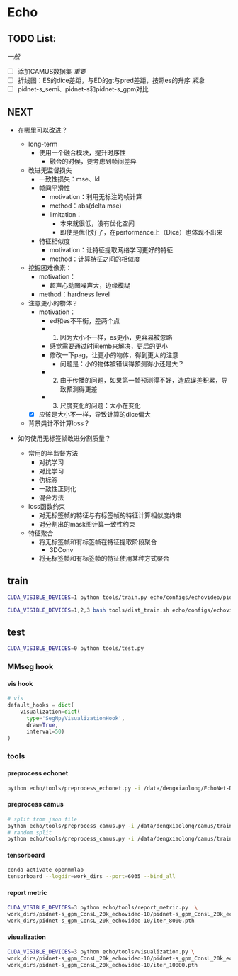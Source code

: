 # Echo

## TODO List:
*一般*
- [ ] 添加CAMUS数据集
*重要*
- [ ] 折线图：ES的dice差距，与ED的gt与pred差距，按照es的升序
*紧急*
- [ ] pidnet-s_semi、pidnet-s和pidnet-s_gpm对比

## NEXT 
- 在哪里可以改进？
  - long-term 
    - 使用一个融合模块，提升时序性
      - 融合的时候，要考虑到帧间差异
  - 改进无监督损失
    - 一致性损失：mse、kl
    - 帧间平滑性
      - motivation：利用无标注的帧计算
      - method：abs(delta mse) 
      - limitation：
        - 本来就很低，没有优化空间
        - 即使是优化好了，在performance上（Dice）也体现不出来
    - 特征相似度
      - motivation：让特征提取网络学习更好的特征
      - method：计算特征之间的相似度
  - 挖掘困难像素：
    - motivation：
      - 超声心动图噪声大，边缘模糊
    - method：hardness level
  - 注意更小的物体？
    - motivation：
      - ed和es不平衡，差两个点
      - 1) 因为大小不一样，es更小，更容易被忽略
      - 感觉需要通过时间emb来解决，更后的更小
      - 修改一下pag，让更小的物体，得到更大的注意
        - 问题是：小的物体被错误得预测得小还是大？
      - 2) 由于传播的问题，如果第一帧预测得不好，造成误差积累，导致预测得更差
      - 3) 尺度变化的问题：大小在变化
    - [x] 应该是大小不一样，导致计算的dice偏大
  - 背景类计不计算loss？


- 如何使用无标签帧改进分割质量？
  - 常用的半监督方法
    - 对抗学习
    - 对比学习
    - 伪标签
    - 一致性正则化
    - 混合方法
  - loss函数约束
    - 对无标签帧的特征与有标签帧的特征计算相似度约束
    - 对分割出的mask图计算一致性约束
  - 特征聚合
    - 将无标签帧和有标签帧在特征提取阶段聚合
      - 3DConv
    - 将无标签帧和有标签帧的特征使用某种方式聚合



## train
```bash
CUDA_VISIBLE_DEVICES=1 python tools/train.py echo/configs/echovideo/pidnet-s_multigpm_cons_20k_echovideo-10.py

CUDA_VISIBLE_DEVICES=1,2,3 bash tools/dist_train.sh echo/configs/echovideo/pidnet-s_semi_hl_20k_echovideo-10.py 3
```
## test
```bash
CUDA_VISIBLE_DEVICES=0 python tools/test.py
```

### MMseg hook
#### vis hook
```Python
# vis
default_hooks = dict(
    visualization=dict(
      type='SegNpyVisualizationHook', 
      draw=True, 
      interval=50)
)
```
### tools
#### preprocess echonet
```bash
python echo/tools/preprocess_echonet.py -i /data/dengxiaolong/EchoNet-Dynamic/ -o /data/dengxiaolong/mmseg/echonet1
```
#### preprocess camus
```bash
# split from json file
python echo/tools/preprocess_camus.py -i /data/dengxiaolong/camus/training -o /data/dengxiaolong/mmseg/camus -f echo/tools/train_val_test.json
# random split 
python echo/tools/preprocess_camus.py -i /data/dengxiaolong/camus/training -o /data/dengxiaolong/mmseg/camus_random
```
#### tensorboard
```bash
conda activate openmmlab
tensorboard --logdir=work_dirs --port=6035 --bind_all 
```
#### report metric
```bash
CUDA_VISIBLE_DEVICES=3 python echo/tools/report_metric.py  \
work_dirs/pidnet-s_gpm_ConsL_20k_echovideo-10/pidnet-s_gpm_ConsL_20k_echovideo-10.py \
work_dirs/pidnet-s_gpm_ConsL_20k_echovideo-10/iter_8000.pth
```
#### visualization
```bash
CUDA_VISIBLE_DEVICES=3 python echo/tools/visualization.py \
work_dirs/pidnet-s_gpm_ConsL_20k_echovideo-10/pidnet-s_gpm_ConsL_20k_echovideo-10.py \
work_dirs/pidnet-s_gpm_ConsL_20k_echovideo-10/iter_10000.pth 
```
